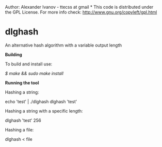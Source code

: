 Author: Alexander Ivanov - ttecss at gmail
* 
This code is distributed under the GPL License. For more info check:
http://www.gnu.org/copyleft/gpl.html

dlghash
=======

An alternative hash algorithm with a variable output length


**Building**

To build and install use:

*$ make && sudo make install*


**Running the tool**

Hashing a string:

echo 'test' | ./dlghash
dlghash 'test'


Hashing a string with a specific length:

dlghash 'test' 256


Hashing a file:

dlghash < file